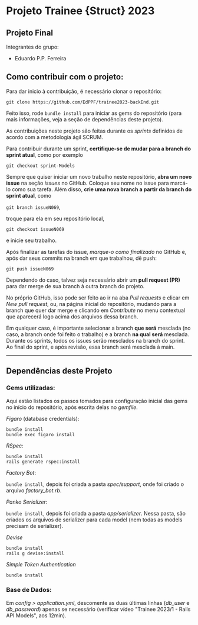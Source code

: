 # Projeto Trainee {Struct} 2023

## Projeto Final

Integrantes do grupo:

- Eduardo P.P. Ferreira

## Como contribuir com o projeto:

Para dar inicio à contribuição, é necessário clonar o repositório:

`git clone https://github.com/EdPPF/trainee2023-backEnd.git`

Feito isso, rode `bundle install` para iniciar as gems do repositório (para mais informações, veja a seção de dependências deste projeto).

As contribuições neste projeto são feitas durante os *sprints* definidos de acordo com a metodologia ágil SCRUM.

Para contribuir durante um sprint, **certifique-se de mudar para a branch do sprint atual**, como por exemplo

`git checkout sprint-Models`

Sempre que quiser iniciar um novo trabalho neste repositório, **abra um novo issue** na seção *issues* no GitHub. Coloque seu nome no issue para marcá-lo como sua tarefa. Além disso, **crie uma nova branch a partir da branch do sprint atual**, como

`git branch issueN069`,

troque para ela em seu repositório local,

`git checkout issueN069`

e inicie seu trabalho.

Após finalizar as tarefas do issue, *marque-o como finalizado* no GitHub e, após dar seus commits na branch em que trabalhou, dê push:

`git push issueN069`

Dependendo do caso, talvez seja necessário abrir um **pull request (PR)** para dar merge de sua branch à outra branch do projeto.

No próprio GitHub, isso pode ser feito ao ir na aba *Pull requests* e clicar em *New pull request*, ou, na página inicial do repositório, mudando para a branch que quer dar merge e clicando em *Contribute* no menu contextual que aparecerá logo acima dos arquivos dessa branch.

Em qualquer caso, é importante selecionar a branch **que será** mesclada (no caso, a branch onde foi feito o trabalho) e a branch **na qual será** mesclada. Durante os sprints, todos os issues serão mesclados na branch do sprint. Ao final do sprint, e após revisão, essa branch será mesclada à main.

____

## Dependências deste Projeto

### Gems utilizadas:

Aqui estão listados os passos tomados para configuração inicial das gems no início do repositório, após escrita delas no *gemfile*.

*Figaro* (database credentials):

    bundle install
    bundle exec figaro install

*RSpec*:

    bundle install
    rails generate rspec:install

*Factory Bot*:

`bundle install`, depois foi criada a pasta *spec/support*, onde foi criado o arquivo *factory_bot.rb*.

*Panko Serializer*:

`bundle install`, depois foi criada a pasta *app/serializer*. Nessa pasta, são criados os arquivos de serializer para cada model (nem todas as models precisam de serializer).

*Devise*

    bundle install
    rails g devise:install

*Simple Token Authentication*

    bundle install

### Base de Dados:

Em *config > application.yml*, descomente as duas últimas linhas (*db_user* e *db_password*) apenas se necessário (verificar vídeo "Trainee 2023/1 - Rails API Models", aos 12min).
